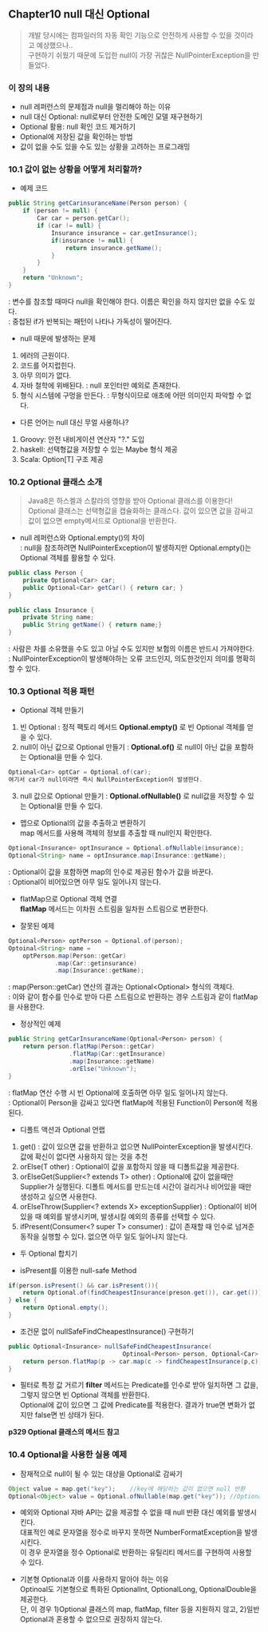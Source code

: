 ## Chapter10 null 대신 Optional
  
  
> 개발 당시에는 컴파일러의 자동 확인 기능으로 안전하게 사용할 수 있을 것이라고 예상했으나..  
> 구현하기 쉬웠기 때문에 도입한 null이 가장 귀찮은 NullPointerException을 만들었다.
  

### 이 장의 내용
- null 레퍼런스의 문제점과 null을 멀리해야 하는 이유
- null 대신 Optional: null로부터 안전한 도메인 모델 재구현하기
- Optional 활용: null 확인 코드 제거하기
- Optional에 저장된 값을 확인하는 방법
- 값이 없을 수도 있을 수도 있는 상황을 고려하는 프로그래밍
  
### 10.1 값이 없는 상황을 어떻게 처리할까?
* 예제 코드
~~~ java
public String getCarinsuranceName(Person person) {
    if (person != null) {
        Car car = person.getCar();
        if (car != null) {
            Insurance insurance = car.getInsurance();
            if(insurance != null) {
                return insurance.getName();
            }
        }
    }
    return "Unknown";
}
~~~
: 변수를 참조할 때마다 null을 확인해야 한다. 이름은 확인을 하지 않지만 없을 수도 있다.  
: 중첩된 if가 반복되는 패턴이 나타나 가독성이 떨어진다.
  
* null 때문에 발생하는 문제
1. 에러의 근원이다.
2. 코드를 어지럽힌다.
3. 아무 의미가 없다.
4. 자바 철학에 위배된다. : null 포인터만 예외로 존재한다.
5. 형식 시스템에 구멍을 만든다. : 무형식이므로 애초에 어떤 의미인지 파악할 수 없다.

* 다른 언어는 null 대신 무얼 사용하나?
1. Groovy: 안전 내비게이션 연산자 "?." 도입
2. haskell: 선택형값을 저장할 수 있는 Maybe 형식 제공
3. Scala: Option[T] 구조 제공
  
### 10.2 Optional 클래스 소개
> Java8은 하스켈과 스칼라의 영향을 받아 Optional<T> 클래스를 이용한다!
> Optional 클래스는 선택형값을 캡슐화하는 클래스다.
> 값이 있으면 값을 감싸고 값이 없으면 empty메서드로 Optional을 반환한다.
  
* null 레퍼런스와 Optional.empty()의 차이  
: null을 참조하려면 NullPointerException이 발생하지만 Optional.empty()는 Optional 객체를 활용할 수 있다.
  
~~~ java
public class Person {
    private Optional<Car> car;
    public Optional<Car> getCar() { return car; }
}
  
public class Insurance {
    private String name;
    public String getName() { return name;}
}
~~~
: 사람은 차를 소유했을 수도 있고 아닐 수도 있지만 보험의 이름은 반드시 가져야한다.  
: NullPointerException이 발생해야하는 오류 코드인지, 의도한것인지 의미를 명확히 할 수 있다.  
  
### 10.3 Optional 적용 패턴
* Optional 객체 만들기  
1. 빈 Optional
: 정적 팩토리 메서드 **Optional.empty()** 로 빈 Optional 객체를 얻을 수 있다.
2. null이 아닌 값으로 Optional 만들기
: **Optional.of()** 로 null이 아닌 값을 포함하는 Optional을 만들 수 있다.
~~~java
Optional<Car> optCar = Optional.of(car);
여기서 car가 null이라면 즉시 NullPointerException이 발생한다.
~~~
3. null 값으로 Optional 만들기
: **Optional.ofNullable()** 로 null값을 저장할 수 있는 Optional을 만들 수 있다.
  
* 맵으로 Optional의 값을 추출하고 변환하기  
map 메서드를 사용해 객체의 정보를 추출할 때 null인지 확인한다.
~~~ java
Optional<Insurance> optInsurance = Optional.ofNullable(insurance);
Optional<String> name = optInsurance.map(Insurance::getName);
~~~
: Optional이 값을 포함하면 map의 인수로 제공된 함수가 값을 바꾼다.  
: Optional이 비어있으면 아무 일도 일어나지 않는다.
  
* flatMap으로 Optional 객체 연결  
**flatMap** 메서드는 이차원 스트림을 일차원 스트림으로 변환한다.  
- 잘못된 예제
~~~ java
Optional<Person> optPerson = Optional.of(person);
Optoinal<String> name =
    optPerson.map(Person::getCar)
             .map(Car::getinsurance)
             .map(Insurance::getName);
~~~
: map(Person::getCar) 연산의 결과는 Optional<Optional<Car>> 형식의 객체다.  
: 이와 같이 함수를 인수로 받아 다른 스트림으로 반환하는 경우 스트림과 같이 flatMap을 사용한다.
  
- 정상적인 예제  
~~~ java
public String getCarInsuranceName(Optional<Person> person) {
    return person.flatMap(Person::getCar)
                 .flatMap(Car::getInsurance)
                 .map(Insurance::getName)
                 .orElse("Unknown");
}
~~~
: flatMap 연산 수행 시 빈 Optional에 호출하면 아무 일도 일어나지 않는다.  
: Optional이 Person을 감싸고 있다면 flatMap에 적용된 Function이 Person에 적용된다.
  
* 디폴트 액션과 Optional 언랩  
1. get()
: 값이 있으면 값을 반환하고 없으면 NullPointerException을 발생시킨다. 값에 확신이 없다면 사용하지 않는 것을 추천
2. orElse(T other)
: Optional이 값을 포함하지 않을 때 디폴트값을 제공한다.
3. orElseGet(Supplier<? extends T> other)
: Optional에 값이 없을때만 Supplier가 실행된다. 디폴트 메서드를 만드는데 시간이 걸리거나 비어있을 때만 생성하고 싶으면 사용한다.
4. orElseThrow(Supplier<? extends X> exceptionSupplier)
: Optional이 비어있을 때 예외를 발생시키며, 발생시킬 예외의 종류를 선택할 수 있다.
5. ifPresent(Consumer<? super T> consumer)
: 값이 존재할 때 인수로 넘겨준 동작을 실행할 수 있다. 없으면 아무 일도 일어나지 않는다.
  
* 두 Optional 합치기  
- isPresent를 이용한 null-safe Method  
~~~ java
if(person.isPresent() && car.isPresent()){
    return Optional.of(findCheapestInsurance(preson.get()), car.get()));
} else {
    return Optional.empty();
}
~~~
  
- 조건문 없이 nullSafeFindCheapestInsurance() 구현하기  
~~~ java
public Optional<Insurance> nullSafeFindCheapestInsurance(
                                Optinoal<Person> person, Optional<Car> car) {
    return person.flatMap(p -> car.map(c -> findCheapestInsurance(p,c)));
}
~~~
  
* 필터로 특정 값 거르기
**filter** 메서드는
Predicate를 인수로 받아 일치하면 그 값을, 그렇지 않으면 빈 Optional 객체를 반환한다.  
Optional에 값이 있으면 그 값에 Predicate를 적용한다. 결과가 true면 변화가 없지만 false면 빈 상태가 된다.
  
**p329 Optional 클래스의 메서드 참고**   
  
### 10.4 Optional을 사용한 실용 예제
* 잠재적으로 null이 될 수 있는 대상을 Optional로 감싸기  
~~~ java
Object value = map.get("key");    //key에 해당하는 값이 없으면 null 반환  
Optional<Object> value = Optional.ofNullable(map.get("key")); //Optional 객체로 감싸기
~~~
  
* 예외와 Optional
자바 API는 값을 제공할 수 없을 때 null 반환 대신 예외를 발생시킨다.  
대표적인 예로 문자열을 정수로 바꾸지 못하면 NumberFormatException을 발생시킨다.  
이 경우 문자열을 정수 Optional로 반환하는 유틸리티 메서드를 구현하여 사용할 수 있다.  
  
* 기본형 Optional과 이를 사용하지 말아야 하는 이유  
Optinoal도 기본형으로 특화된 OptionalInt, OptionalLong, OptionalDouble을 제공한다.  
단, 이 경우 1)Optional 클래스의 map, flatMap, filter 등을 지원하지 않고, 2)일반 Optional과 혼용할 수 없으므로 권장하지 않는다.
